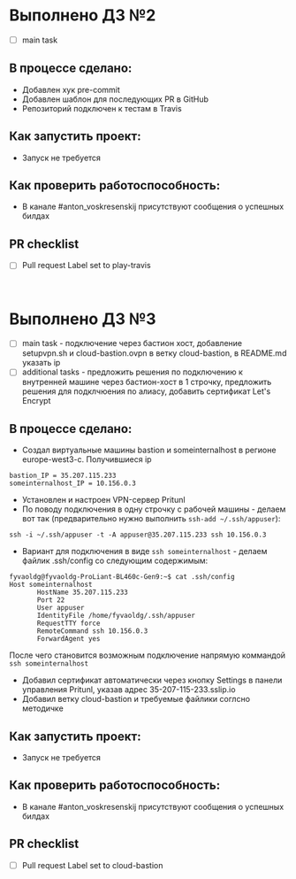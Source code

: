 # Выполнено ДЗ №2

 - [ ] main task

## В процессе сделано:
 - Добавлен хук pre-commit
 - Добавлен шаблон для последующих PR в GitHub
 - Репозиторий подключен к тестам в Travis

## Как запустить проект:
 - Запуск не требуется

## Как проверить работоспособность:
 - В канале #anton_voskresenskij присутствуют сообщения о успешных билдах

## PR checklist
 - [ ] Pull request Label set to play-travis

<br>

# Выполнено ДЗ №3

 - [ ] main task - подключение через бастион хост, добавление setupvpn.sh и cloud-bastion.ovpn в ветку cloud-bastion, в README.md указать ip
 - [ ] additional tasks - предложить решения по подключению к внутренней машине через бастион-хост в 1 строчку, предложить решения для подклчюения по алиасу, добавить сертификат Let's Encrypt

## В процессе сделано:
 - Создал виртуальные машины bastion и someinternalhost в регионе europe-west3-c. Получившиеся ip
```
bastion_IP = 35.207.115.233
someinternalhost_IP = 10.156.0.3
```
 - Установлен и настроен VPN-сервер Pritunl
 - По поводу подключения в одну строчку с рабочей машины - делаем вот так (предварительно нужно выполнить ```ssh-add ~/.ssh/appuser```):
 ```
 ssh -i ~/.ssh/appuser -t -A appuser@35.207.115.233 ssh 10.156.0.3
 ```
 - Вариант для подключения в виде ```ssh someinternalhost``` - делаем файлик .ssh/config со следующим содержимым:
 ```
 fyvaoldg@fyvaoldg-ProLiant-BL460c-Gen9:~$ cat .ssh/config 
Host someinternalhost
        HostName 35.207.115.233
        Port 22
        User appuser
        IdentityFile /home/fyvaoldg/.ssh/appuser
        RequestTTY force
        RemoteCommand ssh 10.156.0.3
        ForwardAgent yes
 ```
 После чего становится возможным подключение напрямую коммандой ```ssh someinternalhost```
 
 - Добавил сертификат автоматически через кнопку Settings в панели управления Pritunl, указав адрес 35-207-115-233.sslip.io
 - Добавил ветку cloud-bastion и требуемые файлики соглсно методичке

## Как запустить проект:
 - Запуск не требуется

## Как проверить работоспособность:
 - В канале #anton_voskresenskij присутствуют сообщения о успешных билдах

## PR checklist
 - [ ] Pull request Label set to cloud-bastion
